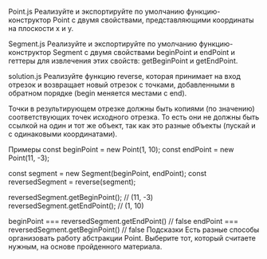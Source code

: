Point.js
Реализуйте и экспортируйте по умолчанию функцию-конструктор Point с двумя свойствами, представляющими координаты на плоскости x и y.

Segment.js
Реализуйте и экспортируйте по умолчанию функцию-конструктор Segment с двумя свойствами beginPoint и endPoint и геттеры для извлечения этих свойств: getBeginPoint и getEndPoint.

solution.js
Реализуйте функцию reverse, которая принимает на вход отрезок и возвращает новый отрезок с точками, добавленными в обратном порядке (begin меняется местами с end).

Точки в результирующем отрезке должны быть копиями (по значению) соответствующих точек исходного отрезка. То есть они не должны быть ссылкой на один и тот же объект, так как это разные объекты (пускай и с одинаковыми координатами).

Примеры
const beginPoint = new Point(1, 10);
const endPoint = new Point(11, -3);

const segment = new Segment(beginPoint, endPoint);
const reversedSegment = reverse(segment);

reversedSegment.getBeginPoint(); // (11, -3)
reversedSegment.getEndPoint(); // (1, 10)

beginPoint === reversedSegment.getEndPoint() // false
endPoint === reversedSegment.getBeginPoint() // false
Подсказки
Есть разные способы организовать работу абстракции Point. Выберите тот, который считаете нужным, на основе пройденного материала.